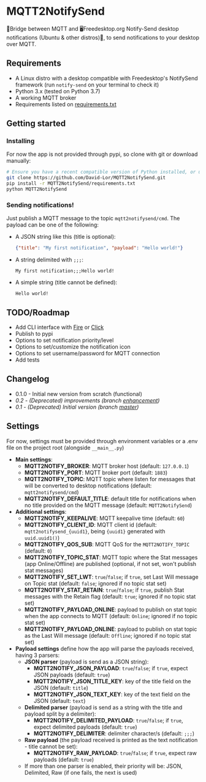 # MQTT2NotifySend

🌉Bridge between MQTT and 🖥️Freedesktop.org Notify-Send desktop notifications (Ubuntu & other distros)🐧, to send notifications to your desktop over MQTT.

## Requirements

- A Linux distro with a desktop compatible with Freedesktop's NotifySend framework (run `notify-send` on your terminal to check it)
- Python 3.x (tested on Python 3.7)
- A working MQTT broker
- Requirements listed on [requirements.txt](requirements.txt)

## Getting started

### Installing

For now the app is not provided through pypi, so clone with git or download manually:

```bash
# Ensure you have a recent compatible version of Python installed, or use a virtual env
git clone https://github.com/David-Lor/MQTT2NotifySend.git
pip install -r MQTT2NotifySend/requirements.txt
python MQTT2NotifySend
```

### Sending notifications!

Just publish a MQTT message to the topic `mqtt2notifysend/cmd`. The payload can be one of the following:

- A JSON string like this (title is optional):
  ```json
  {"title": "My first notification", "payload": "Hello world!"}
  ```
- A string delimited with `;;;`:
  ```
  My first notification;;;Hello world!
  ```
- A simple string (title cannot be defined):
  ```
  Hello world!
  ```

## TODO/Roadmap

- Add CLI interface with [Fire](https://github.com/google/python-fire) or [Click](https://github.com/pallets/click)
- Publish to pypi
- Options to set notification priority/level
- Options to set/customize the notification icon
- Options to set username/password for MQTT connection
- Add tests

## Changelog

- 0.1.0 - Initial new version from scratch (functional)
- _0.2 - (Deprecated) improvements (branch [enhancement](https://github.com/David-Lor/MQTT2NotifySend/tree/enhancement))_
- _0.1 - (Deprecated) Initial version (branch [master](https://github.com/David-Lor/MQTT2NotifySend/tree/master))_

## Settings

For now, settings must be provided through environment variables or a .env file on the project root (alongside `__main__.py`)

- **Main settings**:
    - **MQTT2NOTIFY_BROKER**: MQTT broker host (default: `127.0.0.1`)
    - **MQTT2NOTIFY_PORT**: MQTT broker port (default: `1883`)
    - **MQTT2NOTIFY_TOPIC**: MQTT topic where listen for messages that will be converted to desktop notifications (default: `mqtt2notifysend/cmd`)
    - **MQTT2NOTIFY_DEFAULT_TITLE**: default title for notifications when no title provided on the MQTT message (default: `MQTT2NotifySend`)
- **Additional settings**:
    - **MQTT2NOTIFY_KEEPALIVE**: MQTT keepalive time (default: `60`)
    - **MQTT2NOTIFY_CLIENT_ID**: MQTT client id (default: `mqtt2notifysend_{uuid1}`, being `{uuid1}` generated with `uuid.uuid1()`)
    - **MQTT2NOTIFY_QOS_SUB**: MQTT QoS for the `MQTT2NOTIFY_TOPIC` (default: `0`)
    - **MQTT2NOTIFY_TOPIC_STAT**: MQTT topic where the Stat messages (app Online/Offline) are published (optional, if not set, won't publish stat messages)
    - **MQTT2NOTIFY_SET_LWT**: `true`/`false`; if `true`, set Last Will message on Topic stat (default: `false`; ignored if no topic stat set)
    - **MQTT2NOTIFY_STAT_RETAIN**: `true`/`false`; if `true`, publish Stat messages with the Retain flag (default: `true`; ignored if no topic stat set)
    - **MQTT2NOTIFY_PAYLOAD_ONLINE**: payload to publish on stat topic when the app connects to MQTT (default: `Online`; ignored if no topic stat set)
    - **MQTT2NOTIFY_PAYLOAD_ONLINE**: payload to publish on stat topic as the Last Will message (default: `Offline`; ignored if no topic stat set)
- **Payload settings** define how the app will parse the payloads received, having 3 parsers:
    - **JSON parser** (payload is send as a JSON string):
        - **MQTT2NOTIFY_JSON_PAYLOAD**: `true`/`false`; if `true`, expect JSON payloads (default: `true`)
        - **MQTT2NOTIFY_JSON_TITLE_KEY**: key of the title field on the JSON (default: `title`)
        - **MQTT2NOTIFY_JSON_TEXT_KEY**: key of the text field on the JSON (default: `text`)
    - **Delimited parser** (payload is send as a string with the title and payload split by a delimiter):
        - **MQTT2NOTIFY_DELIMITED_PAYLOAD**: `true`/`false`; if `true`, expect delimited payloads (default: `true`)
        - **MQTT2NOTIFY_DELIMITER**: delimiter character/s (default: `;;;`)
    - **Raw payload** (the payload received is printed as the text notification - title cannot be set):
        - **MQTT2NOTIFY_RAW_PAYLOAD**: `true`/`false`; if `true`, expect raw payloads (default: `true`)
    - If more than one parser is enabled, their priority will be: JSON, Delimited, Raw (if one fails, the next is used)
